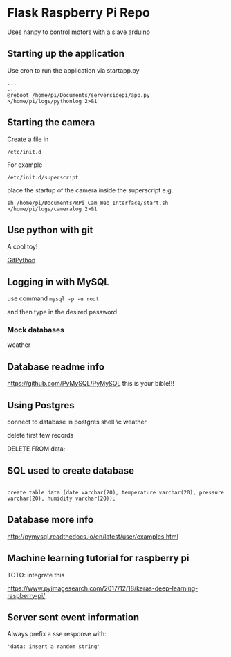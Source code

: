# Flask Raspberry Pi Repo

Uses nanpy to control motors with a slave arduino

## Starting up the application

Use cron to run the application via startapp.py
```
...
...
@reboot /home/pi/Documents/serversidepi/app.py >/home/pi/logs/pythonlog 2>&1
```

## Starting the camera

Create a file in
```
/etc/init.d
```

For example
```
/etc/init.d/superscript
```

place the startup of the camera inside the superscript e.g.
```
sh /home/pi/Documents/RPi_Cam_Web_Interface/start.sh >/home/pi/logs/cameralog 2>&1
```

## Use python with git

A cool toy!

[GitPython](https://github.com/gitpython-developers/GitPython)

## Logging in with MySQL

use command 
<code>mysql -p -u root</code>

and then type in the desired password

### Mock databases

weather

## Database readme info

https://github.com/PyMySQL/PyMySQL this is your bible!!!

## Using Postgres

connect to database in postgres shell
\c weather 

delete first few records

DELETE FROM data;

## SQL used to create database

<code>
create table data (date varchar(20), temperature varchar(20), pressure varchar(20), humidity varchar(20));
</code>

## Database more info

http://pymysql.readthedocs.io/en/latest/user/examples.html

## Machine learning tutorial for raspberry pi

TOTO: integrate this

https://www.pyimagesearch.com/2017/12/18/keras-deep-learning-raspberry-pi/

## Server sent event information

Always prefix a sse response with:

```
'data: insert a random string'
```